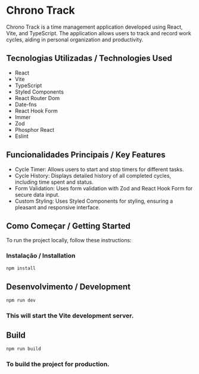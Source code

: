 # Chrono Track

Chrono Track is a time management application developed using React, Vite, and TypeScript. The application allows users to track and record work cycles, aiding in personal organization and productivity.

## Tecnologias Utilizadas / Technologies Used

- React
- Vite
- TypeScript
- Styled Components
- React Router Dom
- Date-fns
- React Hook Form
- Immer
- Zod
- Phosphor React
- Eslint

## Funcionalidades Principais / Key Features

- Cycle Timer: Allows users to start and stop timers for different tasks.
- Cycle History: Displays detailed history of all completed cycles, including time spent and status.
- Form Validation: Uses form validation with Zod and React Hook Form for secure data input.
- Custom Styling: Uses Styled Components for styling, ensuring a pleasant and responsive interface.

## Como Começar / Getting Started

To run the project locally, follow these instructions:

### Instalação / Installation

```bash
npm install
```

## Desenvolvimento / Development

```bash
npm run dev
```

### This will start the Vite development server.

## Build

```bash
npm run build
```
### To build the project for production.
